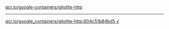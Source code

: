 [gcr.io/google-containers/gitolite-http](https://hub.docker.com/r/sqeven/gitolite-http/tags/) 

----
[gcr.io/google_containers/gitolite-http:604c51b84bd5 √](https://hub.docker.com/r/sqeven/gitolite-http/tags/)

